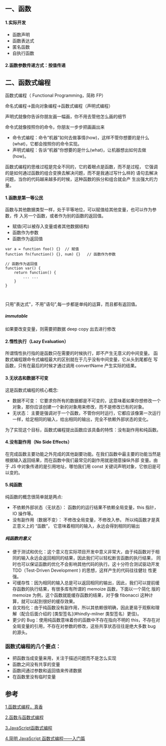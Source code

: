 ## 一、函数

#### 1.实际开发
* 函数声明
* 函数表达式
* 匿名函数
* 自执行函数

#### 2.函数参数传递方式：按值传递


## 二、函数式编程
函数式编程（ Functional Programming，简称 FP）

命名式编程->面向对象编程->函数式编程（声明式编程）


 声明式就像你告诉你朋友画一幅画，你不用去管他怎么画的细节

 命令式就像按照你的命令，你朋友一步步把画画出来
 
* 命令式编程：命令“机器”如何去做事情(how)，这样不管你想要的是什么(what)，它都会按照你的命令实现。
* 声明式编程：告诉“机器”你想要的是什么(what)，让机器想出如何去做(how)。

函数式编程的思维过程是完全不同的，它的着眼点是函数，而不是过程，
它强调的是如何通过函数的组合变换去解决问题，而不是我通过写什么样的
语句去解决问题，当你的代码越来越多的时候，这种函数的拆分和组合就会产
生出强大的力量。


#### 1.函数是第一等公民

函数与其他数据类型一样，处于平等地位，可以赋值给其他变量，也可以作为参数，传
入另一个函数，或者作为别的函数的返回值。
* 赋值(可以被存入变量或者其他数据结构)
* 函数作为参数
* 函数作为返回值

```
var a = function foo() {}  // 赋值
function fn(function() {}, num) {}   // 函数作为参数

// 函数作为返回值
function var() {
    return function() {
        ... ...
    }
}



```

只用"表达式"，不用"语句",每一步都是单纯的运算，而且都有返回值。
##### immutable
如果要改变变量，则需要把数据 deep copy 出去进行修改

#### 2.惰性执行（Lazy Evaluation）

所谓惰性执行指的是函数只在需要的时候执行，即不产生无意义的中间变量。
函数式编程跟命令式编程最大的区别就在于几乎没有中间变量，它从头到尾都在
写函数，只有在最后的时候才通过调用 convertName 产生实际的结果。


#### 3.无状态和数据不可变

这是函数式编程的核心概念:
* 数据不可变： 它要求你所有的数据都是不可变的，这意味着如果你想修改一个对象，那你应该创建一个新的对象用来修改，而不是修改已有的对象。
* 无状态： 主要是强调对于一个函数，不管你何时运行，它都应该像第一次运行一样，给定相同的输入，给出相同的输出，完全不依赖外部状态的变化。

为了实现这个目标，函数式编程提出函数应该具备的特性：没有副作用和纯函数。

#### 4.没有副作用（No Side Effects）

在完成函数主要功能之外完成的其他副要功能。在我们函数中最主要的功能当然是根据输入返回结果，而在函数中我们最常见的副作用就是随意操纵外部
变量。由于 JS 中对象传递的是引用地址，哪怕我们用 const 关键词声明对象，它依旧是可以变的。


#### 5.纯函数
纯函数的概念很简单就是两点:
* 不依赖外部状态（无状态）： 函数的的运行结果不依赖全局变量，this 指针，IO 操作等。
* 没有副作用（数据不变）： 不修改全局变量，不修改入参。
所以纯函数才是真正意义上的 “函数”， 它意味着相同的输入，永远会得到相同的输出


##### 纯函数的意义
* 便于测试和优化：这个意义在实际项目开发中意义非常大，由于纯函数对于相同的输入永远会返回相同的结果，因此我们可以轻松断言函数的执行结果，
同时也可以保证函数的优化不会影响其他代码的执行。这十分符合测试驱动开发 TDD（Test-Driven Development ) 的思想，这样产生的代码往往健壮
性更强。
* 可缓存性：因为相同的输入总是可以返回相同的输出，因此，我们可以提前缓存函数的执行结果，有很多库有所谓的 memoize 函数，下面以一个简化
版的 memoize 为例，这个函数就能缓存函数的结果，对于像 fibonacci 这种计算，就可以起到很好的缓存效果。
* 自文档化：由于纯函数没有副作用，所以其依赖很明确，因此更易于观察和理解（配合后面介绍的 [类型签名](#hindly-milner 类型签名）更佳)。
* 更少的 Bug：使用纯函数意味着你的函数中不存在指向不明的 this，不存在对全局变量的引用，不存在对参数的修改，这些共享状态往往是绝大多数
 bug 的源头。
  


### 函数式编程的几个要点：
* 把函数当成变量来用，关注于描述问题而不是怎么实现
* 函数之间没有共享的变量
* 函数间通过参数和返回值来传递数据
* 在函数里没有临时变量


## 参考
[1.函数式编程，真香](https://juejin.cn/post/6844903743117361165#heading-1)

[2.函数与函数式编程](https://www.jianshu.com/p/69dede6f7e5f)

[3.JavaScript函数式编程](https://github.com/ecmadao/Coding-Guide/blob/master/Notes/JavaScript/JavaScript%E5%87%BD%E6%95%B0%E5%BC%8F%E7%BC%96%E7%A8%8B.md)

[4.简明 JavaScript 函数式编程——入门篇](https://juejin.cn/post/6844903936378273799)
